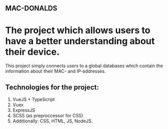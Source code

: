 ## MAC-DONALDS

# The project which allows users to have a better understanding about their device.

This project simply connects users to a global databases which contain the information about their MAC- and IP-addresses.

## Technologies for the project:
1. VueJS + TypeScript
2. Vuex
3. ExpressJS
4. SCSS (as preproccessor for CSS)
5. Additionally: CSS, HTML, JS, NodeJS.
